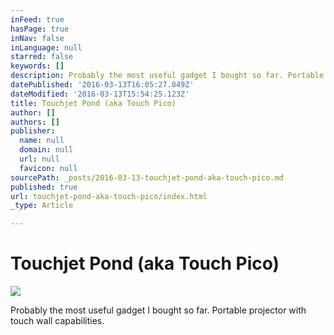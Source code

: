 ```yaml
---
inFeed: true
hasPage: true
inNav: false
inLanguage: null
starred: false
keywords: []
description: Probably the most useful gadget I bought so far. Portable projector with touch wall capabilities.
datePublished: '2016-03-13T16:05:27.849Z'
dateModified: '2016-03-13T15:54:25.123Z'
title: Touchjet Pond (aka Touch Pico)
author: []
authors: []
publisher:
  name: null
  domain: null
  url: null
  favicon: null
sourcePath: _posts/2016-03-13-touchjet-pond-aka-touch-pico.md
published: true
url: touchjet-pond-aka-touch-pico/index.html
_type: Article

---
```

# Touchjet Pond (aka Touch Pico)
![](https://the-grid-user-content.s3-us-west-2.amazonaws.com/7cbd73e9-20b0-46c0-b81c-73a88909b003.jpg)

Probably the most useful gadget I bought so far. Portable projector with touch wall capabilities.
